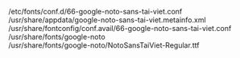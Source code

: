 /etc/fonts/conf.d/66-google-noto-sans-tai-viet.conf  
/usr/share/appdata/google-noto-sans-tai-viet.metainfo.xml  
/usr/share/fontconfig/conf.avail/66-google-noto-sans-tai-viet.conf  
/usr/share/fonts/google-noto  
/usr/share/fonts/google-noto/NotoSansTaiViet-Regular.ttf  
